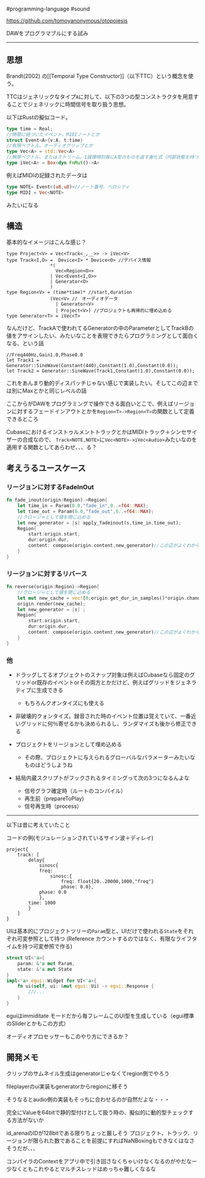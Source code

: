 
#programming-language #sound

https://github.com/tomoyanonymous/otopoiesis

DAWをプログラマブルにする試み

---

## 思想

Brandt(2002) の[[Temporal Type Constructor]]（以下TTC）という概念を使う。

TTCはジェネリックなタイプ`A`に対して、以下の3つの型コンストラクタを用意することでジェネリックに時間信号を取り扱う思想。

以下はRustの擬似コード。

```rust
type time = Real;
//時間に紐づいたイベント。MIDIノートとか
struct Event<A>{v:A, t:time} 
//有限ベクトル。オーディオクリップとか
type Vec<A> = std::Vec<A> 
//無限ベクトル、またはストリーム。1論理時刻毎にA型のものを返す漸化式（内部状態を持つかもしれない）
type iVec<A> = Box<dyn FnMut()->A> 
```

例えばMIDIの記録されたデータは

```rust
type NOTE= Event<(u8,u8)>//ノート番号、ベロシティ
type MIDI = Vec<NOTE> 
```

みたいになる

## 構造

基本的なイメージはこんな感じ？

```
type Project<V> = Vec<Track<_,__>> -> iVec<V>
type Track<I,O> =  Device<I> * Device<O> //デバイス情報
				*(
				  Vec<Region<O>> 
				| Vec<Event<I,O>>
				| Generator<O>
				)
type Region<V> = (time*time)* //start,duration
				(Vec<V> //　オーディオデータ
				  | Generator<V>
				  | Project<V>) //プロジェクトも再帰的に埋め込める
type Generator<T> = iVec<T>			
```

なんだけど、TrackAで使われてるGeneratorの中のParameterとしてTrackBの値をアサインしたい、みたいなことを表現できたらプログラミングとして面白くなる、という話

```
//Freq440Hz,Gain1.0,Phase0.0
let Track1 = Generator::SineWave(Constant(440),Constant(1.0),Constant(0.0));
let Track2 = Generator::SineWave(Track1,Constant(1.0),Constant(0.0));
```
これをあんまり動的ディスパッチじゃない感じで実装したい。そしてこの辺までは別にMaxとかと同じレベルの話

ここからがDAWをプログラミングで操作できる面白いとこで、例えばリージョンに対するフェードインアウトとかを`Region<T>->Region<T>`の関数として定義できるところ

CubaseにおけるインストゥルメントトラックとかはMIDIトラック＋シンセサイザーの合成なので、
`Track<NOTE,NOTE>`に`Vec<NOTE>->iVec<Audio>`みたいなのを適用する関数としてあらわせ、、、る？

## 考えうるユースケース

### リージョンに対するFadeInOut

```rust
fn fade_inout(origin:Region)->Region{
	let time_in = Param(0.0,"fade_in",0..=f64::MAX);
	let time_out = Param(0.0,"fade_out",0..=f64::MAX);
	//クロージャとして値を閉じ込める
	let new_generator = |s| apply_fadeinout(s,time_in,time_out);
	Region{
		start:origin.start,
		dur:origin.dur,
		content: compose(origin.content,new_generator)//この辺がよくわからん
	}
}
```

### リージョンに対するリバース

```rust
fn reverse(origin:Region)->Region{
	//クロージャとして値を閉じ込める
	let mut new_cache = vec![0;origin.get_dur_in_samples()*origin.channeks];
	origin.render(new_cache);
	let new_generator = |s| ;
	Region{
		start:origin.start,
		dur:origin.dur,
		content: compose(origin.content,new_generator)//この辺がよくわからん
	}
}

```

### 他

- ドラッグしてるオブジェクトのスナップ対象は例えばCubaseなら固定のグリッドor既存のイベントorその両方とかだけど、例えばグリッドをジェネラティブに生成できる
	- もちろんクオンタイズにも使える
- 非破壊的クォンタイズ。録音された時のイベント位置は覚えていて、一番近いグリッドに何％寄せるかも決められるし、ランダマイズも後から修正できる
- プロジェクトをリージョンとして埋め込める
	- その際、プロジェクトに与えられるグローバルなパラメーターみたいなものはどうしようね


- 結局内蔵スクリプトがフックされるタイミングって次の3つになるんよな
	- 信号グラフ確定時（ルートのコンパイル）
	- 再生前（prepareToPlay)
	- 信号再生時（process）

---
以下は昔に考えていたこと

コードの例(モジュレーションされているサイン波＋ディレイ)

```
project{
	track: [
		delay{
			sinosc{
			freq:
				sinosc:{
					freq: float{20..20000,1000,"freq"}
					phase: 0.0},
			phase: 0.0
			},
		time: 1000
		}
	]
}
```

UIは基本的にプロジェクトツリーの`Param`型と、UIだけで使われる`State`をそれぞれ可変参照として持つ
(Reference カウントするのではなく、有限なライフタイムを持つ可変参照で作る)

```rust
struct UI<'a>{
	param: &'a mut Param,
	state: &'a mut State
}
impl<'a> egui::Widget for UI<'a>{
	fn ui(self, ui: &mut egui::Ui) -> egui::Response {
		///...
	}
}
```

eguiはimmiditate モードだから毎フレームこのUI型を生成している（egui標準のSliderとかもこの方式）

オーディオプロセッサーもこのやり方にできるか？


## 開発メモ

クリップのサムネイル生成はgeneratorじゃなくてregion側でやろう

fileplayerのui実装もgeneratorからregionに移そう

そうなるとaudio側の実装もそっちに合わせるのが自然だよな・・・


完全にValueを64bitで静的型付けとして扱う時の、擬似的に動的型チェックする方法がないか

id_arenaのIDが128bitである限りちょっと厳しそう
プロジェクト、トラック、リージョンが限られた数であることを前提にすればNaNBoxingもできなくはなさそうだが、、、

コンパイラのContextをアプリ中で引き回さなくちゃいけなくなるのがやだなー
少なくともこれやるとマルチスレッドはめっちゃ難しくなるな
